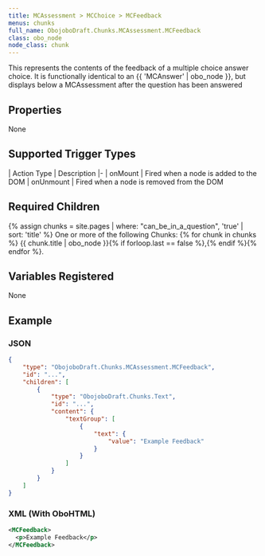 ```yaml
---
title: MCAssessment > MCChoice > MCFeedback
menus: chunks
full_name: ObojoboDraft.Chunks.MCAssessment.MCFeedback
class: obo_node
node_class: chunk
---
```


This represents the contents of the feedback of a multiple choice answer choice. It is functionally identical to an {{ 'MCAnswer' | obo_node }}, but displays below a MCAssessment after the question has been answered

## Properties

None

## Supported Trigger Types

| Action Type | Description
|-
| onMount | Fired when a node is added to the DOM
| onUnmount | Fired when a node is removed from the DOM

## Required Children

{% assign chunks = site.pages | where: "can_be_in_a_question", 'true' | sort: 'title' %}
One or more of the following Chunks: {% for chunk in chunks %} {{ chunk.title | obo_node }}{% if forloop.last == false %},{% endif %}{% endfor %}.

## Variables Registered

None

## Example

### JSON

```json
{
	"type": "ObojoboDraft.Chunks.MCAssessment.MCFeedback",
	"id": "...",
	"children": [
		{
			"type": "ObojoboDraft.Chunks.Text",
			"id": "...",
			"content": {
				"textGroup": [
					{
						"text": {
							"value": "Example Feedback"
						}
					}
				]
			}
		}
	]
}
```

### XML (With OboHTML)

```xml
<MCFeedback>
  <p>Example Feedback</p>
</MCFeedback>
```
